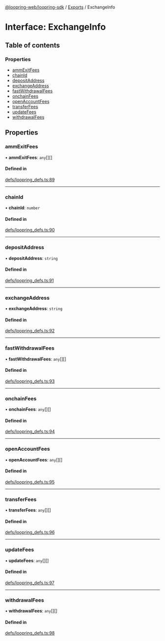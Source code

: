 [@loopring-web/loopring-sdk](../README.md) / [Exports](../modules.md) / ExchangeInfo

# Interface: ExchangeInfo

## Table of contents

### Properties

- [ammExitFees](ExchangeInfo.md#ammexitfees)
- [chainId](ExchangeInfo.md#chainid)
- [depositAddress](ExchangeInfo.md#depositaddress)
- [exchangeAddress](ExchangeInfo.md#exchangeaddress)
- [fastWithdrawalFees](ExchangeInfo.md#fastwithdrawalfees)
- [onchainFees](ExchangeInfo.md#onchainfees)
- [openAccountFees](ExchangeInfo.md#openaccountfees)
- [transferFees](ExchangeInfo.md#transferfees)
- [updateFees](ExchangeInfo.md#updatefees)
- [withdrawalFees](ExchangeInfo.md#withdrawalfees)

## Properties

### ammExitFees

• **ammExitFees**: `any`[][]

#### Defined in

[defs/loopring_defs.ts:89](https://github.com/Loopring/loopring_sdk/blob/9d83b66/src/defs/loopring_defs.ts#L89)

___

### chainId

• **chainId**: `number`

#### Defined in

[defs/loopring_defs.ts:90](https://github.com/Loopring/loopring_sdk/blob/9d83b66/src/defs/loopring_defs.ts#L90)

___

### depositAddress

• **depositAddress**: `string`

#### Defined in

[defs/loopring_defs.ts:91](https://github.com/Loopring/loopring_sdk/blob/9d83b66/src/defs/loopring_defs.ts#L91)

___

### exchangeAddress

• **exchangeAddress**: `string`

#### Defined in

[defs/loopring_defs.ts:92](https://github.com/Loopring/loopring_sdk/blob/9d83b66/src/defs/loopring_defs.ts#L92)

___

### fastWithdrawalFees

• **fastWithdrawalFees**: `any`[][]

#### Defined in

[defs/loopring_defs.ts:93](https://github.com/Loopring/loopring_sdk/blob/9d83b66/src/defs/loopring_defs.ts#L93)

___

### onchainFees

• **onchainFees**: `any`[][]

#### Defined in

[defs/loopring_defs.ts:94](https://github.com/Loopring/loopring_sdk/blob/9d83b66/src/defs/loopring_defs.ts#L94)

___

### openAccountFees

• **openAccountFees**: `any`[][]

#### Defined in

[defs/loopring_defs.ts:95](https://github.com/Loopring/loopring_sdk/blob/9d83b66/src/defs/loopring_defs.ts#L95)

___

### transferFees

• **transferFees**: `any`[][]

#### Defined in

[defs/loopring_defs.ts:96](https://github.com/Loopring/loopring_sdk/blob/9d83b66/src/defs/loopring_defs.ts#L96)

___

### updateFees

• **updateFees**: `any`[][]

#### Defined in

[defs/loopring_defs.ts:97](https://github.com/Loopring/loopring_sdk/blob/9d83b66/src/defs/loopring_defs.ts#L97)

___

### withdrawalFees

• **withdrawalFees**: `any`[][]

#### Defined in

[defs/loopring_defs.ts:98](https://github.com/Loopring/loopring_sdk/blob/9d83b66/src/defs/loopring_defs.ts#L98)
